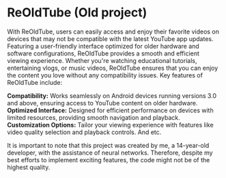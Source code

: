 # **ReOldTube (Old project)**

With ReOldTube, users can easily access and enjoy their favorite videos on devices that may not be compatible with the latest YouTube app updates.
Featuring a user-friendly interface optimized for older hardware and software configurations, ReOldTube provides a smooth and efficient viewing experience. Whether you're watching educational tutorials, entertaining vlogs, or music videos, ReOldTube ensures that you can enjoy the content you love without any compatibility issues.
Key features of ReOldTube include:

**Compatibility:** Works seamlessly on Android devices running versions 3.0 and above, ensuring access to YouTube content on older hardware.
**Optimized Interface:** Designed for efficient performance on devices with limited resources, providing smooth navigation and playback.
**Customization Options:** Tailor your viewing experience with features like video quality selection and playback controls.
And etc.

It is important to note that this project was created by me, a 14-year-old developer, with the assistance of neural networks. Therefore, despite my best efforts to implement exciting features, the code might not be of the highest quality. 
